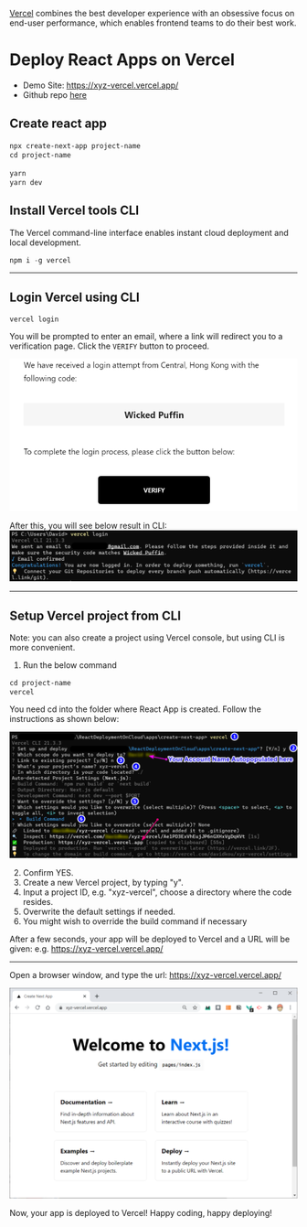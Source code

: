 [Vercel](https://vercel.com/) combines the best developer experience with an obsessive focus on end-user performance, which enables frontend teams to do their best work.
 
 # Deploy React Apps on Vercel

- Demo Site: https://xyz-vercel.vercel.app/
- Github repo [here](https://github.com/DavidKou/ReactDeploymentOnCloud/tree/master/vercel)
                     

## Create react app

```
npx create-next-app project-name
cd project-name

yarn
yarn dev
```

## Install Vercel tools CLI

The Vercel command-line interface enables instant cloud deployment and local development.

```Javascript
npm i -g vercel
```
<hr/>

## Login Vercel using CLI

```
vercel login
```

You will be prompted to enter an email, where a link will redirect you to a verification page. Click the `VERIFY` button to proceed.

![](https://github.com/DavidKou/ReactDeploymentOnCloud/blob/master/vercel/snapshots/login2.png?raw=true)

After this, you will see below result in CLI:
![](https://github.com/DavidKou/ReactDeploymentOnCloud/blob/master/vercel/snapshots/login1.png?raw=true)



<hr/>

## Setup Vercel project from CLI

Note: you can also create a project using Vercel console, but using CLI is more convenient.

1. Run the below command
```
cd project-name
vercel 
```

You need cd into the folder where React App is created. Follow the instructions as shown below:

![](https://github.com/DavidKou/ReactDeploymentOnCloud/blob/master/vercel/snapshots/init.png?raw=true)


2. Confirm YES.
3. Create a new Vercel project, by typing "y".  
4. Input a project ID, e.g. "xyz-vercel", choose a directory where the code resides.
5. Overwrite the default settings if needed.
6. You might wish to override the build command if necessary 

After a few seconds, your app will be deployed to Vercel and a URL will be given: e.g. https://xyz-vercel.vercel.app/
<hr/>


Open a browser window, and type the url: https://xyz-vercel.vercel.app/

![](https://github.com/DavidKou/ReactDeploymentOnCloud/blob/master/vercel/snapshots/result.png?raw=true)

Now, your app is deployed to Vercel! Happy coding, happy deploying!
